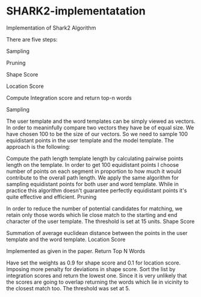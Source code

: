# SHARK2-implementatation


Implementation of Shark2 Algorithm

There are five steps:

Sampling

Pruning

Shape Score

Location Score

Compute Integration score and return top-n words

Sampling

The user template and the word templates can be simply viewed as vectors. In order to meaninfully compare two vectors they have be of equal size. We have chosen 100 to be the size of our vectors. So we need to sample 100 equidistant points in the user template and the model template. The approach is the following:

Compute the path length template length by calculating pairwise points length on the template.
In order to get 100 equidistant points I choose number of points on each segment in proportion to how much it would contribute to the overall path length.
We apply the same algorithm for sampling equidistant points for both user and word template.
While in practice this algorithm doesn't guarantee perfectly equidistant points it's quite effective and efficient.
Pruning

In order to reduce the number of potential candidates for matching, we retain only those words which lie close match to the starting and end character of the user template.
The threshold is set at 15 units.
Shape Score

Summation of average euclidean distance between the points in the user template and the word template.
Location Score

Implemented as given in the paper.
Return Top N Words

Have set the weights as 0.9 for shape score and 0.1 for location score. Imposing more penalty for deviations in shape score.
Sort the list by integration scores and return the lowest one. Since it is very unlikely that the scores are going to overlap returning the words which lie in vicinity to the closest match too. The threshold was set at 5.
